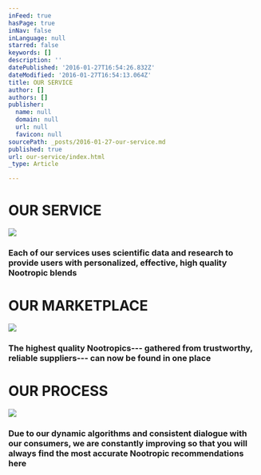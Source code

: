 ```yaml
---
inFeed: true
hasPage: true
inNav: false
inLanguage: null
starred: false
keywords: []
description: ''
datePublished: '2016-01-27T16:54:26.832Z'
dateModified: '2016-01-27T16:54:13.064Z'
title: OUR SERVICE
author: []
authors: []
publisher:
  name: null
  domain: null
  url: null
  favicon: null
sourcePath: _posts/2016-01-27-our-service.md
published: true
url: our-service/index.html
_type: Article

---
```

# OUR SERVICE
![](https://the-grid-user-content.s3-us-west-2.amazonaws.com/07231fb7-8d2a-49cf-9e23-4fd0a08b219d.jpg)

### Each of our services uses scientific data and research to provide users with personalized, effective, high quality Nootropic blends

# OUR MARKETPLACE
![](https://the-grid-user-content.s3-us-west-2.amazonaws.com/42a70806-a0ec-43fb-a34b-b577d1b442c2.jpg)

### The highest quality Nootropics--- gathered from trustworthy, reliable suppliers--- can now be found in one place

### 

# OUR PROCESS
![](https://the-grid-user-content.s3-us-west-2.amazonaws.com/49edf347-fdf6-4d4d-b2b7-b4e6f9935864.png)

### Due to our dynamic algorithms and consistent dialogue with our consumers, we are constantly improving so that you will always find the most accurate Nootropic recommendations here